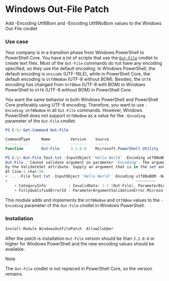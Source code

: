 # Windows Out-File Patch

Add -Encoding Utf8Bom and -Encoding Utf8NoBom values to the Windows Out-File cmdlet

### Use case

Your company is in a transition phase from Windows PowerShell to PowerShell Core.
You have a lot of scripts that use the [`Out-File`][1] cmdlet to create text files.
Most of the `Out-File` commands do not have any encoding specified, so they use the default encoding.
In Windows PowerShell, the default encoding is `Unicode` (UTF-16LE), while in PowerShell Core,
the default encoding is `Utf8NoBom` (UTF-8 without BOM).
Besides, the `Utf8` encoding has changed from `Utf8Bom` (UTF-8 with BOM) in Windows PowerShell to
`Utf8` (UTF-8 without BOM) in PowerShell Core.

You want the same behavior in both Windows PowerShell and PowerShell Core preferably using UTF-8 encoding.
Therefore, you want to use `-Encoding Utf8NoBom` in all `Out-File` commands.
However, Windows PowerShell does not support `Utf8NoBom` as a value for the `-Encoding` parameter of the `Out-File` cmdlet:

```PowerShell
PS C:\> Get-Command Out-File

CommandType     Name         Version    Source
-----------     ----         -------    ------
Function        Out-File     3.1.0.0    Microsoft.PowerShell.Utility

PS C:\> Out-File Test.txt -InputObject 'Hello World' -Encoding utf8NoBOM -NoNewLine
Out-File : Cannot validate argument on parameter 'Encoding'. The argument "utf8NoBOM" does not belong to the set "unknown,string,unicode,bigendianunicode,utf8,utf7,utf32,ascii,default,oem" specified
by the ValidateSet attribute. Supply an argument that is in the set and then try the command again.
At line:1 char:56
+ ... -File Test.txt -InputObject 'Hello World' -Encoding utf8NoBOM -NoNewL ...
+                                                         ~~~~~~~~~
    + CategoryInfo          : InvalidData: (:) [Out-File], ParameterBindingValidationException
    + FullyQualifiedErrorId : ParameterArgumentValidationError,Microsoft.PowerShell.Commands.OutFileCommand
```

This module adds  and implements the `Utf8NoBom` and `Utf8Bom` values to the `-Encoding` parameter of the
`Out-File` cmdlet in Windows PowerShell.

### Installation

```PowerShell
Install-Module WindowsOutFilePatch -AllowClobber
```

After the patch is installation `Out-File` version should be than `3.2.0.0` or higher for Windows PowerShell
and the new encoding values should be available.

> [!NOTE]
> The `Out-File` cmdlet is not replaced in PowerShell Core, so the version remains.

[1]: https://learn.microsoft.com/powershell/module/microsoft.powershell.utility/out-file "Out-File"
